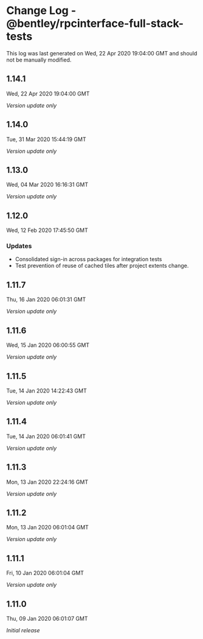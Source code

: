 # Change Log - @bentley/rpcinterface-full-stack-tests

This log was last generated on Wed, 22 Apr 2020 19:04:00 GMT and should not be manually modified.

## 1.14.1
Wed, 22 Apr 2020 19:04:00 GMT

*Version update only*

## 1.14.0
Tue, 31 Mar 2020 15:44:19 GMT

*Version update only*

## 1.13.0
Wed, 04 Mar 2020 16:16:31 GMT

*Version update only*

## 1.12.0
Wed, 12 Feb 2020 17:45:50 GMT

### Updates

- Consolidated sign-in across packages for integration tests
- Test prevention of reuse of cached tiles after project extents change.

## 1.11.7
Thu, 16 Jan 2020 06:01:31 GMT

*Version update only*

## 1.11.6
Wed, 15 Jan 2020 06:00:55 GMT

*Version update only*

## 1.11.5
Tue, 14 Jan 2020 14:22:43 GMT

*Version update only*

## 1.11.4
Tue, 14 Jan 2020 06:01:41 GMT

*Version update only*

## 1.11.3
Mon, 13 Jan 2020 22:24:16 GMT

*Version update only*

## 1.11.2
Mon, 13 Jan 2020 06:01:04 GMT

*Version update only*

## 1.11.1
Fri, 10 Jan 2020 06:01:04 GMT

*Version update only*

## 1.11.0
Thu, 09 Jan 2020 06:01:07 GMT

*Initial release*

